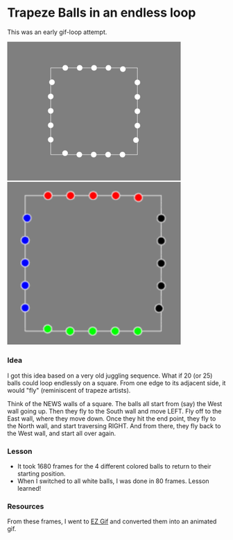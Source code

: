 # Trapeze Balls in an endless loop

This was an early gif-loop attempt.

<img src="images/white_trapeze.gif" width="400">
<img src="images/trapeze_loop.gif" width="400">

### Idea

I got this idea based on a very old juggling sequence. What if 20 (or 25) balls could loop endlessly on a square. From one edge to its adjacent side, it would "fly" (reminiscent of trapeze artists).

Think of the NEWS walls of a square. The balls all start from (say) the West wall going up. Then they fly to the South wall and move LEFT. Fly off to the East wall, where they move down. Once they hit the end point, they
fly to the North wall, and start traversing RIGHT. And from there, they fly back to the West wall, and start all over again.

### Lesson
- It took 1680 frames for the 4 different colored balls to return to their starting position.
- When I switched to all white balls, I was done in 80 frames. Lesson learned!

### Resources
From these frames, I went to [EZ Gif](http://ezgif.com) and converted them into an animated gif.